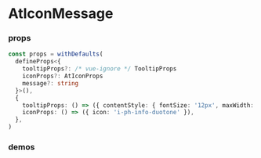 # AtIconMessage

### props

```ts
const props = withDefaults(
  defineProps<{
    tooltipProps?: /* vue-ignore */ TooltipProps
    iconProps?: AtIconProps
    message?: string
  }>(),
  {
    tooltipProps: () => ({ contentStyle: { fontSize: '12px', maxWidth: '266px' } }),
    iconProps: () => ({ icon: 'i-ph-info-duotone' }),
  },
)
```
### demos

<demo title="基础示例" src="../examples/at-icon-message/basic.vue"></demo>
<demo title="基础示例" src="../examples/at-icon-message/custom-trigger.vue"></demo>
